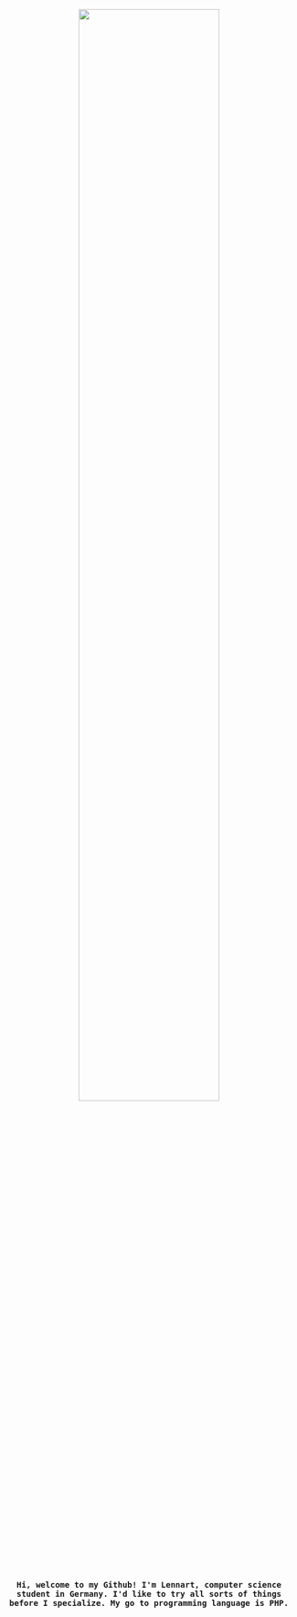 <p align="center">
  <img src="https://cdnb.artstation.com/p/assets/images/images/036/501/999/original/maria-clara-gatinhoo.gif?1617835766" width="70%">
</p>

<h4 align="center"><samp> Hi, welcome to my Github! I'm Lennart, computer science student in Germany. I'd like to try all sorts of things before I specialize. My go to programming language is PHP. </samp></h4>
